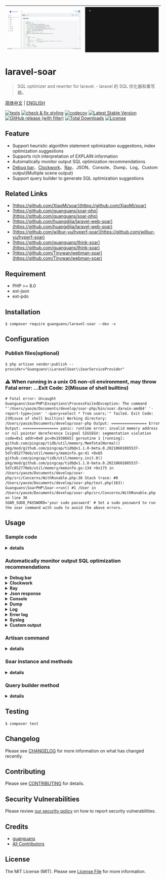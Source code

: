 | ![](docs/soar-bar.gif) | ![](docs/commands.gif) |
|------------------------|------------------------|

# laravel-soar

> SQL optimizer and rewriter for laravel. - laravel 的 SQL 优化器和重写器。

[简体中文](README-zh_CN.md) | [ENGLISH](README.md)

[![tests](https://github.com/guanguans/laravel-soar/actions/workflows/tests.yml/badge.svg)](https://github.com/guanguans/laravel-soar/actions/workflows/tests.yml)
[![check & fix styling](https://github.com/guanguans/laravel-soar/actions/workflows/php-cs-fixer.yml/badge.svg)](https://github.com/guanguans/laravel-soar/actions/workflows/php-cs-fixer.yml)
[![codecov](https://codecov.io/gh/guanguans/laravel-soar/graph/badge.svg?token=EWBG8GV4JD)](https://codecov.io/gh/guanguans/laravel-soar)
[![Latest Stable Version](https://poser.pugx.org/guanguans/laravel-soar/v)](https://packagist.org/packages/guanguans/laravel-soar)
[![GitHub release (with filter)](https://img.shields.io/github/v/release/guanguans/laravel-soar)](https://github.com/guanguans/laravel-soar/releases)
[![Total Downloads](https://poser.pugx.org/guanguans/laravel-soar/downloads)](https://packagist.org/packages/guanguans/laravel-soar)
[![License](https://poser.pugx.org/guanguans/laravel-soar/license)](https://packagist.org/packages/guanguans/laravel-soar)

## Feature

* Support heuristic algorithm statement optimization suggestions, index optimization suggestions
* Supports rich interpretation of EXPLAIN information
* Automatically monitor output SQL optimization recommendations
* [Debug bar](https://github.com/barryvdh/laravel-debugbar)、[Clockwork](https://github.com/itsgoingd/clockwork)、[Ray](https://github.com/spatie/ray)、JSON、Console、Dump、Log、Custom output(Multiple scene output)
* Support query builder to generate SQL optimization suggestions

## Related Links

* [https://github.com/XiaoMi/soar](https://github.com/XiaoMi/soar)
* [https://github.com/guanguans/soar-php](https://github.com/guanguans/soar-php)
* [https://github.com/huangdijia/laravel-web-soar](https://github.com/huangdijia/laravel-web-soar)
* [https://github.com/wilbur-yu/hyperf-soar](https://github.com/wilbur-yu/hyperf-soar)
* [https://github.com/guanguans/think-soar](https://github.com/guanguans/think-soar)
* [https://github.com/Tinywan/webman-soar](https://github.com/Tinywan/webman-soar)

## Requirement

* PHP >= 8.0
* ext-json
* ext-pdo

## Installation

```shell
$ composer require guanguans/laravel-soar --dev -v
```

## Configuration

### Publish files(optional)

```shell
$ php artisan vendor:publish --provider="Guanguans\\LaravelSoar\\SoarServiceProvider"
```

### :warning: When running in a unix OS non-cli environment, may throw Fatal error: ...Exit Code: 2(Misuse of shell builtins)

```shell
# Fatal error: Uncaught Guanguans\SoarPHP\Exceptions\ProcessFailedException: The command "'/Users/yaozm/Documents/develop/soar-php/bin/soar.darwin-amd64' '-report-type=json' '-query=select * from users;'" failed. Exit Code: 2(Misuse of shell builtins) Working directory: /Users/yaozm/Documents/develop/soar-php Output: ================ Error Output: ================ panic: runtime error: invalid memory address or nil pointer dereference [signal SIGSEGV: segmentation violation code=0x1 addr=0x0 pc=0x1938665] goroutine 1 [running]: github.com/pingcap/tidb/util/memory.MemTotalNormal() pkg/mod/github.com/pingcap/tidb@v1.1.0-beta.0.20210601085537-5d7c852770eb/util/memory/meminfo.go:41 +0x65 github.com/pingcap/tidb/util/memory.init.0() pkg/mod/github.com/pingcap/tidb@v1.1.0-beta.0.20210601085537-5d7c852770eb/util/memory/meminfo.go:134 +0x175 in /Users/yaozm/Documents/develop/soar-php/src/Concerns/WithRunable.php:36 Stack trace: #0 /Users/yaozm/Documents/develop/soar-php/test.php(163): Guanguans\SoarPHP\Soar->run() #1 /User in /Users/yaozm/Documents/develop/soar-php/src/Concerns/WithRunable.php on line 36
SOAR_SUDO_PASSWORD='your sudo password' # Set a sudo password to run the soar command with sudo to avoid the above errors.
```

## Usage

### Sample code

<details>
<summary><b>details</b></summary>

```php
<?php

namespace App\Admin\Controllers;

use App\Http\Controllers\Controller;
use App\User;
use Illuminate\Support\Facades\DB;
use Illuminate\Support\Str;

class SoarController extends Controller
{
    public function sqlScores()
    {
        // 创建表
        DB::select(
            <<<SQL
CREATE TABLE `users` (
  `id` bigint unsigned NOT NULL AUTO_INCREMENT,
  `name` varchar(255) COLLATE utf8mb4_unicode_ci NOT NULL,
  `email` varchar(255) COLLATE utf8mb4_unicode_ci NOT NULL,
  `email_verified_at` timestamp NULL DEFAULT NULL,
  `password` varchar(255) COLLATE utf8mb4_unicode_ci NOT NULL,
  `remember_token` varchar(100) COLLATE utf8mb4_unicode_ci DEFAULT NULL,
  `created_at` timestamp NULL DEFAULT NULL,
  `updated_at` timestamp NULL DEFAULT NULL,
  PRIMARY KEY (`id`),
  UNIQUE KEY `users_email_unique` (`email`)
) ENGINE=InnoDB DEFAULT CHARSET=utf8mb4 COLLATE=utf8mb4_unicode_ci;
SQL
        );

        // 插入数据
        User::query()->insert([
            'name'              => 'soar',
            'email'             => 'soar@soar.com',
            'email_verified_at' => now(),
            'password'          => '$2y$10$92IXUNpkjO0rOQ5byMi.Ye4oKoEa3Ro9llC/.og/at2.uheWG/igi',
            'remember_token'    => Str::random(10),
        ]);

        // 更新数据
        User::query()->update([
            'name'     => 'name',
            'password' => 'password',
        ]);

        // 查询数据
        User::query()->where('name', 'soar')->groupBy('name')->having('created_at', '>', now())->get();

        // 删除数据
        User::query()->where('name', 'soar')->delete();

        // 删除表
        DB::select('DROP table `users`;');

        // return response()->json(['message' => 'ok']); // JSON 响应
        return response('ok'); // HTML 响应
    }
}
```
</details>

### Automatically monitor output SQL optimization recommendations

<details>
<summary><b>Debug bar</b></summary>

![Debug bar](docs/debug-bar.png)
</details>

<details>
<summary><b>Clockwork</b></summary>

![Clockwork](docs/clockwork.png)
</details>

<details>
<summary><b>Ray</b></summary>

![Ray](docs/ray.png)
</details>

<details>
<summary><b>Json response</b></summary>

```json
{
    "message": "ok",
    "soar_scores": [
        {
            "Summary": "[☆☆☆☆☆|0分|9.17ms|select * from `users` where `name` = 'soar' group by `name` having `created_at` > '2023-06-05 03:19:30']",
            "Basic": {
                "Sample": "select * from `users` where `name` = 'soar' group by `name` having `created_at` > '2023-06-05 03:19:30'",
                "Score": 0,
                "Star": "☆☆☆☆☆",
                "Time": "9.17ms",
                "Connection": "mysql",
                "Driver": "mysql",
                "Tables": [
                    "`laravel`.`users`"
                ]
            },
            "HeuristicRules": [
                {
                    "Item": "CLA.008",
                    "Severity": "L2",
                    "Summary": "请为 GROUP BY 显示添加 ORDER BY 条件",
                    "Content": "默认 MySQL 会对 'GROUP BY col1, col2, ...' 请求按如下顺序排序 'ORDER BY col1, col2, ...'。如果 GROUP BY 语句不指定 ORDER BY 条件会导致无谓的排序产生，如果不需要排序建议添加 'ORDER BY NULL'。",
                    "Case": "select c1,c2,c3 from t1 where c1='foo' group by c2",
                    "Position": 0
                },
                {
                    "Item": "CLA.013",
                    "Severity": "L3",
                    "Summary": "不建议使用 HAVING 子句",
                    "Content": "将查询的 HAVING 子句改写为 WHERE 中的查询条件，可以在查询处理期间使用索引。",
                    "Case": "SELECT s.c_id,count(s.c_id) FROM s where c = test GROUP BY s.c_id HAVING s.c_id <> '1660' AND s.c_id <> '2' order by s.c_id",
                    "Position": 0
                },
                {
                    "Item": "COL.001",
                    "Severity": "L1",
                    "Summary": "不建议使用 SELECT * 类型查询",
                    "Content": "当表结构变更时，使用 * 通配符选择所有列将导致查询的含义和行为会发生更改，可能导致查询返回更多的数据。",
                    "Case": "select * from tbl where id=1",
                    "Position": 0
                },
                {
                    "Item": "ERR.002",
                    "Severity": "L8",
                    "Summary": "MySQL execute failed",
                    "Content": "Expression #1 of SELECT list is not in GROUP BY clause and contains nonaggregated column 'optimizer_230605111934_bbpxve0adj2dgrcs.users.id' which is not functionally dependent on columns in GROUP BY clause; this is incompatible with sql_mode=only_full_group_by",
                    "Case": "",
                    "Position": 0
                },
                {
                    "Item": "GRP.001",
                    "Severity": "L2",
                    "Summary": "不建议对等值查询列使用 GROUP BY",
                    "Content": "GROUP BY 中的列在前面的 WHERE 条件中使用了等值查询，对这样的列进行 GROUP BY 意义不大。",
                    "Case": "select film_id, title from film where release_year='2006' group by release_year",
                    "Position": 0
                },
                {
                    "Item": "RES.001",
                    "Severity": "L4",
                    "Summary": "非确定性的 GROUP BY",
                    "Content": "SQL返回的列既不在聚合函数中也不是 GROUP BY 表达式的列中，因此这些值的结果将是非确定性的。如：select a, b, c from tbl where foo=\"bar\" group by a，该 SQL 返回的结果就是不确定的。",
                    "Case": "select c1,c2,c3 from t1 where c2='foo' group by c2",
                    "Position": 0
                }
            ],
            "IndexRules": [
                {
                    "Item": "IDX.001",
                    "Severity": "L2",
                    "Summary": "为laravel库的users表添加索引",
                    "Content": "为列name添加索引;为列created_at添加索引; 由于未开启数据采样，各列在索引中的顺序需要自行调整。",
                    "Case": "ALTER TABLE `laravel`.`users` add index `idx_name_created_at` (`name`(191),`created_at`) ;\n",
                    "Position": 0
                }
            ],
            "Explain": [],
            "Backtraces": [
                "#13 /routes/web.php:53",
                "#38 /Users/yaozm/Documents/develop/laravel-soar/src/Http/Middleware/OutputSoarScoreMiddleware.php:37",
                "#59 /public/index.php:55",
                "#60 /server.php:21"
            ]
        },
        {
            "Summary": "[★★★★☆|75分|205.25ms|CREATE TABLE `users` (\n  `id` bigint unsigned NOT NULL AUTO_INCREMENT,\n  `name` varchar(255) COLLATE utf8mb4_unicode_ci NOT NULL,\n  `email` varchar(255) COLLATE utf8mb4_unicode_ci NOT NULL,\n  `email_verified_at` timestamp NULL DEFAULT NULL,\n  `password` varchar(255) COLLATE utf8mb4_unicode_ci NOT NULL,\n  `remember_token` varchar(100) COLLATE utf8mb4_unicode_ci DEFAULT NULL,\n  `created_at` timestamp NULL DEFAULT NULL,\n  `updated_at` timestamp NULL DEFAULT NULL,\n  PRIMARY KEY (`id`),\n  UNIQUE KEY `users_email_unique` (`email`)\n) ENGINE=InnoDB DEFAULT CHARSET=utf8mb4 COLLATE=utf8mb4_unicode_ci;]",
            "Basic": {
                "Sample": "CREATE TABLE `users` (\n  `id` bigint unsigned NOT NULL AUTO_INCREMENT,\n  `name` varchar(255) COLLATE utf8mb4_unicode_ci NOT NULL,\n  `email` varchar(255) COLLATE utf8mb4_unicode_ci NOT NULL,\n  `email_verified_at` timestamp NULL DEFAULT NULL,\n  `password` varchar(255) COLLATE utf8mb4_unicode_ci NOT NULL,\n  `remember_token` varchar(100) COLLATE utf8mb4_unicode_ci DEFAULT NULL,\n  `created_at` timestamp NULL DEFAULT NULL,\n  `updated_at` timestamp NULL DEFAULT NULL,\n  PRIMARY KEY (`id`),\n  UNIQUE KEY `users_email_unique` (`email`)\n) ENGINE=InnoDB DEFAULT CHARSET=utf8mb4 COLLATE=utf8mb4_unicode_ci;",
                "Score": 75,
                "Star": "★★★★☆",
                "Time": "205.25ms",
                "Connection": "mysql",
                "Driver": "mysql",
                "Tables": [
                    "`laravel`.`users`"
                ]
            },
            "HeuristicRules": [
                {
                    "Item": "CLA.011",
                    "Severity": "L1",
                    "Summary": "建议为表添加注释",
                    "Content": "为表添加注释能够使得表的意义更明确，从而为日后的维护带来极大的便利。",
                    "Case": "CREATE TABLE `test1` (`ID` bigint(20) NOT NULL AUTO_INCREMENT,`c1` varchar(128) DEFAULT NULL,PRIMARY KEY (`ID`)) ENGINE=InnoDB DEFAULT CHARSET=utf8",
                    "Position": 0
                },
                {
                    "Item": "COL.004",
                    "Severity": "L1",
                    "Summary": "请为列添加默认值",
                    "Content": "请为列添加默认值，如果是 ALTER 操作，请不要忘记将原字段的默认值写上。字段无默认值，当表较大时无法在线变更表结构。",
                    "Case": "CREATE TABLE tbl (col int) ENGINE=InnoDB;",
                    "Position": 0
                },
                {
                    "Item": "COL.005",
                    "Severity": "L1",
                    "Summary": "列未添加注释",
                    "Content": "建议对表中每个列添加注释，来明确每个列在表中的含义及作用。",
                    "Case": "CREATE TABLE tbl (col int) ENGINE=InnoDB;",
                    "Position": 0
                },
                {
                    "Item": "KWR.003",
                    "Severity": "L1",
                    "Summary": "不建议使用复数做列名或表名",
                    "Content": "表名应该仅仅表示表里面的实体内容，不应该表示实体数量，对应于 DO 类名也是单数形式，符合表达习惯。",
                    "Case": "CREATE TABLE tbl ( `books` int )",
                    "Position": 0
                },
                {
                    "Item": "SEC.002",
                    "Severity": "L0",
                    "Summary": "不使用明文存储密码",
                    "Content": "使用明文存储密码或者使用明文在网络上传递密码都是不安全的。如果攻击者能够截获您用来插入密码的SQL语句，他们就能直接读到密码。另外，将用户输入的字符串以明文的形式插入到纯SQL语句中，也会让攻击者发现它。如果您能够读取密码，黑客也可以。解决方案是使用单向哈希函数对原始密码进行加密编码。哈希是指将输入字符串转化成另一个新的、不可识别的字符串的函数。对密码加密表达式加点随机串来防御“字典攻击”。不要将明文密码输入到SQL查询语句中。在应用程序代码中计算哈希串，只在SQL查询中使用哈希串。",
                    "Case": "create table test(id int,name varchar(20) not null,password varchar(200)not null)",
                    "Position": 0
                },
                {
                    "Item": "STA.003",
                    "Severity": "L1",
                    "Summary": "索引起名不规范",
                    "Content": "建议普通二级索引以idx_为前缀，唯一索引以uk_为前缀。",
                    "Case": "select col from now where type!=0",
                    "Position": 0
                }
            ],
            "IndexRules": [],
            "Explain": [],
            "Backtraces": [
                "#9 /routes/web.php:22",
                "#34 /Users/yaozm/Documents/develop/laravel-soar/src/Http/Middleware/OutputSoarScoreMiddleware.php:37",
                "#55 /public/index.php:55",
                "#56 /server.php:21"
            ]
        },
        {
            "Summary": "[★★★★☆|80分|1.72ms|update `users` set `name` = 'name', `password` = 'password', `users`.`updated_at` = '2023-06-05 03:19:30']",
            "Basic": {
                "Sample": "update `users` set `name` = 'name', `password` = 'password', `users`.`updated_at` = '2023-06-05 03:19:30'",
                "Score": 80,
                "Star": "★★★★☆",
                "Time": "1.72ms",
                "Connection": "mysql",
                "Driver": "mysql",
                "Tables": [
                    "`laravel`.`users`"
                ]
            },
            "HeuristicRules": [
                {
                    "Item": "CLA.015",
                    "Severity": "L4",
                    "Summary": "UPDATE 未指定 WHERE 条件",
                    "Content": "UPDATE 不指定 WHERE 条件一般是致命的，请您三思后行",
                    "Case": "update tbl set col=1",
                    "Position": 0
                }
            ],
            "IndexRules": [],
            "Explain": [
                {
                    "Item": "EXP.000",
                    "Severity": "L0",
                    "Summary": "Explain信息",
                    "Content": [
                        "| id | select\\_type | table | partitions | type | possible_keys | key | key\\_len | ref | rows | filtered | scalability | Extra |",
                        "|---|---|---|---|---|---|---|---|---|---|---|---|---|",
                        "| 1  | UPDATE | *users* | NULL | index | NULL | PRIMARY | 8 | NULL | 1 | ☠️ **100.00%** | ☠️ **O(n)** | NULL |"
                    ],
                    "Case": [
                        "### Explain信息解读",
                        "#### Type信息解读",
                        "* **index**: 全表扫描, 只是扫描表的时候按照索引次序进行而不是行. 主要优点就是避免了排序, 但是开销仍然非常大."
                    ],
                    "Position": 0
                }
            ],
            "Backtraces": [
                "#10 /routes/web.php:48",
                "#35 /Users/yaozm/Documents/develop/laravel-soar/src/Http/Middleware/OutputSoarScoreMiddleware.php:37",
                "#56 /public/index.php:55",
                "#57 /server.php:21"
            ]
        },
        {
            "Summary": "[★★★★★|90分|940μs|delete from `users` where `name` = 'soar']",
            "Basic": {
                "Sample": "delete from `users` where `name` = 'soar'",
                "Score": 90,
                "Star": "★★★★★",
                "Time": "940μs",
                "Connection": "mysql",
                "Driver": "mysql",
                "Tables": [
                    "`laravel`.`users`"
                ]
            },
            "HeuristicRules": [
                {
                    "Item": "SEC.003",
                    "Severity": "L0",
                    "Summary": "使用DELETE/DROP/TRUNCATE等操作时注意备份",
                    "Content": "在执行高危操作之前对数据进行备份是十分有必要的。",
                    "Case": "delete from table where col = 'condition'",
                    "Position": 0
                }
            ],
            "IndexRules": [
                {
                    "Item": "IDX.001",
                    "Severity": "L2",
                    "Summary": "为laravel库的users表添加索引",
                    "Content": "为列name添加索引; 由于未开启数据采样，各列在索引中的顺序需要自行调整。",
                    "Case": "ALTER TABLE `laravel`.`users` add index `idx_name` (`name`(191)) ;\n",
                    "Position": 0
                }
            ],
            "Explain": [
                {
                    "Item": "EXP.000",
                    "Severity": "L0",
                    "Summary": "Explain信息",
                    "Content": [
                        "| id | select\\_type | table | partitions | type | possible_keys | key | key\\_len | ref | rows | filtered | scalability | Extra |",
                        "|---|---|---|---|---|---|---|---|---|---|---|---|---|",
                        "| 1  | DELETE | *users* | NULL | ALL | NULL | NULL | NULL | NULL | 1 | ☠️ **100.00%** | ☠️ **O(n)** | Using where |"
                    ],
                    "Case": [
                        "### Explain信息解读",
                        "#### Type信息解读",
                        "* ☠️ **ALL**: 最坏的情况, 从头到尾全表扫描.",
                        "#### Extra信息解读",
                        "* **Using where**: WHERE条件用于筛选出与下一个表匹配的数据然后返回给客户端. 除非故意做的全表扫描, 否则连接类型是ALL或者是index, 且在Extra列的值中没有Using Where, 则该查询可能是有问题的."
                    ],
                    "Position": 0
                }
            ],
            "Backtraces": [
                "#10 /routes/web.php:56",
                "#35 /Users/yaozm/Documents/develop/laravel-soar/src/Http/Middleware/OutputSoarScoreMiddleware.php:37",
                "#56 /public/index.php:55",
                "#57 /server.php:21"
            ]
        },
        {
            "Summary": "[★★★★★|100分|9.59ms|insert into `users` (`name`, `email`, `email_verified_at`, `password`, `remember_token`) values ('soar', 'soar@soar.com', '2023-06-05 03:19:30', '$2y$10$92IXUNpkjO0rOQ5byMi.Ye4oKoEa3Ro9llC/.og/at2.uheWG/igi', 'lEtsoV3wHW')]",
            "Basic": {
                "Sample": "insert into `users` (`name`, `email`, `email_verified_at`, `password`, `remember_token`) values ('soar', 'soar@soar.com', '2023-06-05 03:19:30', '$2y$10$92IXUNpkjO0rOQ5byMi.Ye4oKoEa3Ro9llC/.og/at2.uheWG/igi', 'lEtsoV3wHW')",
                "Score": 100,
                "Star": "★★★★★",
                "Time": "9.59ms",
                "Connection": "mysql",
                "Driver": "mysql",
                "Tables": [
                    "`laravel`.`users`"
                ]
            },
            "HeuristicRules": [],
            "IndexRules": [],
            "Explain": [
                {
                    "Item": "EXP.000",
                    "Severity": "L0",
                    "Summary": "Explain信息",
                    "Content": [
                        "| id | select\\_type | table | partitions | type | possible_keys | key | key\\_len | ref | rows | filtered | scalability | Extra |",
                        "|---|---|---|---|---|---|---|---|---|---|---|---|---|",
                        "| 1  | INSERT | *users* | NULL | ALL | NULL | NULL | NULL | NULL | 0 | 0.00% | ☠️ **O(n)** | NULL |"
                    ],
                    "Case": [
                        "### Explain信息解读",
                        "#### Type信息解读",
                        "* ☠️ **ALL**: 最坏的情况, 从头到尾全表扫描."
                    ],
                    "Position": 0
                }
            ],
            "Backtraces": [
                "#10 /routes/web.php:43",
                "#35 /Users/yaozm/Documents/develop/laravel-soar/src/Http/Middleware/OutputSoarScoreMiddleware.php:37",
                "#56 /public/index.php:55",
                "#57 /server.php:21"
            ]
        }
    ]
}
```
</details>

<details>
<summary><b>Console</b></summary>

![Console](docs/console.png)
</details>

<details>
<summary><b>Dump</b></summary>

![Dump](docs/dump.png)
</details>

<details>
<summary><b>Log</b></summary>

![Log](docs/log.png)
</details>

<details>
<summary><b>Error log</b></summary>

</details>

<details>
<summary><b>Syslog</b></summary>

</details>

<details>
<summary><b>Custom output</b></summary>

1. Implement this interface

```php
<?php

declare(strict_types=1);

namespace Guanguans\LaravelSoar\Contracts;

use Illuminate\Support\Collection;

interface Output
{
    /**
     * @param \Illuminate\Console\Events\CommandFinished|\Symfony\Component\HttpFoundation\Response $dispatcher
     */
    public function shouldOutput($dispatcher): bool;

    /**
     * @param \Illuminate\Console\Events\CommandFinished|\Symfony\Component\HttpFoundation\Response $dispatcher
     */
    public function output(Collection $scores, $dispatcher);
}
```

2. `config/soar.php` configure the output in the file

```php
<?php

return [
    ...
    'output' => [
        ...
        Guanguans\LaravelSoar\Outputs\LogOutput::class => ['channel' => 'daily', 'level' => 'warning'],
        ...
    ],
    ...
];
```
</details>

### Artisan command

<details>
<summary><b>details</b></summary>

```shell
╰─ php artisan                                                                            ─╯
...
Available commands:
...
 soar
  soar:clear                            Clear the Soar log file
  soar:run                              Run Soar with the given options
  soar:score                            Get the Soar scores of the given SQL statements
...
```

![commands](docs/commands.gif)
</details>

### Soar instance and methods

<details>
<summary><b>details</b></summary>

```php
app('soar'); // 获取 Soar 实例

/**
 * Soar 门面.
 * 
 * @method static \Guanguans\LaravelSoar\Soar create(array $options = [], null|string $soarBinary = null)
 * @method static string help()
 * @method static string version()
 * @method static \Guanguans\LaravelSoar\Soar clone()
 * @method static array arrayScores(array|string $sqls, int $depth = 512, int $options = 0)
 * @method static string jsonScores(array|string $sqls)
 * @method static string htmlScores(array|string $sqls)
 * @method static string markdownScores(array|string $sqls)
 * @method static string scores(array|string $sqls)
 * @method static \Guanguans\LaravelSoar\Soar addOptions(array $options)
 * @method static \Guanguans\LaravelSoar\Soar addOption(string $key, void $value)
 * @method static \Guanguans\LaravelSoar\Soar removeOptions(array $keys)
 * @method static \Guanguans\LaravelSoar\Soar removeOption(string $key)
 * @method static \Guanguans\LaravelSoar\Soar onlyOptions(array $keys = ['-test-dsn','-online-dsn'])
 * @method static \Guanguans\LaravelSoar\Soar onlyOption(string $key)
 * @method static \Guanguans\LaravelSoar\Soar setOptions(array $options)
 * @method static \Guanguans\LaravelSoar\Soar setOption(string $key, void $value)
 * @method static \Guanguans\LaravelSoar\Soar mergeOptions(array $options)
 * @method static \Guanguans\LaravelSoar\Soar mergeOption(string $key, void $value)
 * @method static array getOptions()
 * @method static void getOption(string $key, void $default = null)
 * @method static string getSerializedNormalizedOptions()
 * @method static array getNormalizedOptions()
 * @method static string getSoarBinary()
 * @method static \Guanguans\LaravelSoar\Soar setSoarBinary(string $soarBinary)
 * @method static void dd(void ...$args)
 * @method static \Guanguans\LaravelSoar\Soar dump(void ...$args)
 * @method static string run(array|string $withOptions = [], null|callable $processTapper = null, null|callable $callback = null)
 * @method static \Guanguans\LaravelSoar\Soar|\Illuminate\Support\HigherOrderTapProxy tap(null|callable $callback = null)
 *
 * @see \Guanguans\LaravelSoar\Soar
 */ 
class Soar{}
```
</details>

### Query builder method

<details>
<summary><b>details</b></summary>

```php
namespace Illuminate\Database\Eloquent {
    /**
     * @method string toRawSql()
     * @method void dumpRawSql()
     * @method void ddRawSql()
     * @method array toSoarArrayScores(int $depth = 512, int $options = 0)
     * @method void dumpSoarArrayScores(int $depth = 512, int $options = 0)
     * @method void ddSoarArrayScores(int $depth = 512, int $options = 0)
     * @method string toSoarJsonScores()
     * @method void dumpSoarJsonScores()
     * @method void ddSoarJsonScores()
     * @method string toSoarHtmlScores()
     * @method void echoSoarHtmlScores()
     * @method void exitSoarHtmlScores()
     *
     * @mixin \Illuminate\Database\Query\Builder
     *
     * @see \Guanguans\LaravelSoar\Macros\QueryBuilderMacro
     * @see \Illuminate\Database\Eloquent\Builder
     */
    class Builder
    {
    }
}
```
</details>

## Testing

```shell
$ composer test
```

## Changelog

Please see [CHANGELOG](CHANGELOG.md) for more information on what has changed recently.

## Contributing

Please see [CONTRIBUTING](.github/CONTRIBUTING.md) for details.

## Security Vulnerabilities

Please review [our security policy](../../security/policy) on how to report security vulnerabilities.

## Credits

* [guanguans](https://github.com/guanguans)
* [All Contributors](../../contributors)

## License

The MIT License (MIT). Please see [License File](LICENSE) for more information.

